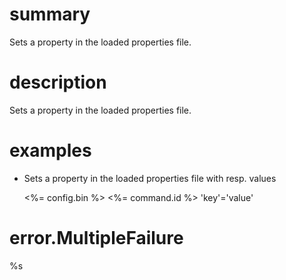 # summary

Sets a property in the loaded properties file.

# description

Sets a property in the loaded properties file.

# examples

- Sets a property in the loaded properties file with resp. values

  <%= config.bin %> <%= command.id %> 'key'='value'

# error.MultipleFailure

%s
